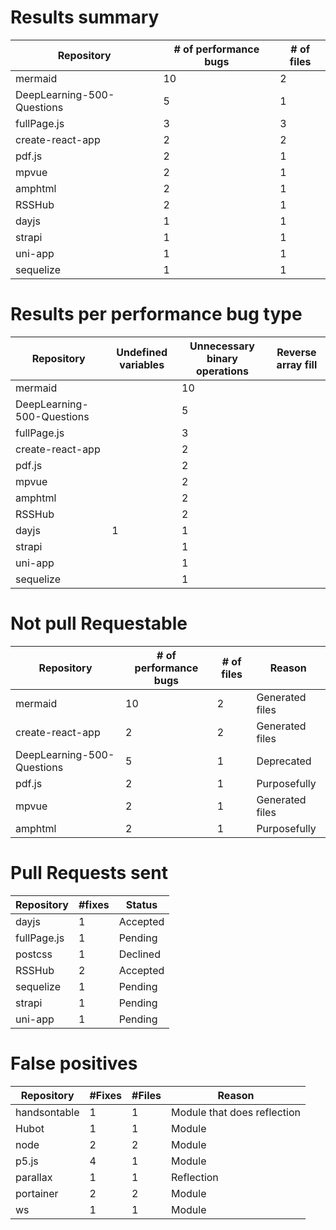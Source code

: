 # Results summary

| Repository                 | # of performance bugs | # of files |
|----------------------------|-----------------------|------------|
| mermaid                    | 10                    | 2          |
| DeepLearning-500-Questions | 5                     | 1          |
| fullPage.js                | 3                     | 3          |
| create-react-app           | 2                     | 2          |
| pdf.js                     | 2                     | 1          |
| mpvue                      | 2                     | 1          |
| amphtml                    | 2                     | 1          |
| RSSHub                     | 2                     | 1          |
| dayjs                      | 1                     | 1          |
| strapi                     | 1                     | 1          |
| uni-app                    | 1                     | 1          |
| sequelize                  | 1                     | 1          |

# Results per performance bug type

| Repository                 | Undefined variables | Unnecessary binary operations | Reverse array fill |
|----------------------------|---------------------|-------------------------------|--------------------|
| mermaid                    |                     | 10                            |                    |
| DeepLearning-500-Questions |                     | 5                             |                    |
| fullPage.js                |                     | 3                             |                    |
| create-react-app           |                     | 2                             |                    |
| pdf.js                     |                     | 2                             |                    |
| mpvue                      |                     | 2                             |                    |
| amphtml                    |                     | 2                             |                    |
| RSSHub                     |                     | 2                             |                    |
| dayjs                      | 1                   | 1                             |                    |
| strapi                     |                     | 1                             |                    |
| uni-app                    |                     | 1                             |                    |
| sequelize                  |                     | 1                             |                    |

# Not pull Requestable

| Repository                 | # of performance bugs | # of files | Reason            |
|----------------------------|-----------------------|------------|-------------------|
| mermaid                    | 10                    | 2          | Generated   files |
| create-react-app           | 2                     | 2          | Generated files   |
| DeepLearning-500-Questions | 5                     | 1          | Deprecated        |
| pdf.js                     | 2                     | 1          | Purposefully      |
| mpvue                      | 2                     | 1          | Generated   files |
| amphtml                    | 2                     | 1          | Purposefully      |

# Pull Requests sent

| Repository  | #fixes | Status   |
|-------------|--------|----------|
| dayjs       | 1      | Accepted |
| fullPage.js | 1      | Pending  |
| postcss     | 1      | Declined |
| RSSHub      | 2      | Accepted |
| sequelize   | 1      | Pending  |
| strapi      | 1      | Pending  |
| uni-app     | 1      | Pending  |

# False positives

| Repository   | #Fixes | #Files | Reason                      |
|--------------|--------|--------|-----------------------------|
| handsontable | 1      | 1      | Module that does reflection |
| Hubot        | 1      | 1      | Module                      |
| node         | 2      | 2      | Module                      |
| p5.js        | 4      | 1      | Module                      |
| parallax     | 1      | 1      | Reflection                  |
| portainer    | 2      | 2      | Module                      |
| ws           | 1      | 1      | Module                      |
